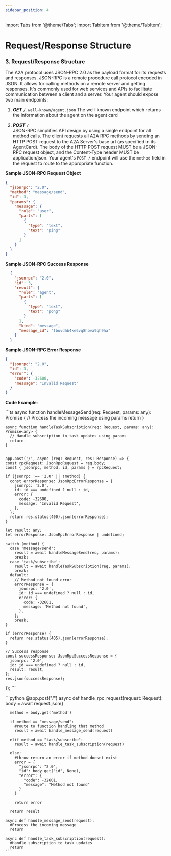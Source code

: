 ```yaml
---
sidebar_position: 4
---
```

import Tabs from '@theme/Tabs';
import TabItem from '@theme/TabItem';

# Request/Response Structure

### **3. Request/Response Structure**
The A2A protocol uses JSON-RPC 2.0 as the payload format for its requests and responses. JSON-RPC is a remote procedure call protocol encoded in JSON. It allows for calling methods on a remote server and getting responses. It's commonly used for web services and APIs to facilitate communication between a client and a server. Your agent should expose two main endpoints:

1. **_GET_** `/.well-known/agent.json` The well-known endpoint which returns the information about the agent on the agent card

2. **_POST_** `/`  
  JSON-RPC simplifies API design by using a single endpoint for all method calls. The client requests all A2A RPC methods by sending an HTTP POST request to the A2A Server's base url (as specified in its AgentCard). The body of the HTTP POST request MUST be a JSON-RPC request object, and the Content-Type header MUST be application/json.  Your agent's `POST /` endpoint will use the `method` field in the request to route to the appropriate function.

  **Sample JSON-RPC Request Object**

  ```json
  {
    "jsonrpc": "2.0", 
    "method": "message/send", 
    "id": 3,
    "params": {
      "message": {
        "role": "user",  
        "parts": [
          {
            "type": "text",
            "text": "ping"
          }
        ]
      }
    } 
  }
  ```

  **Sample JSON-RPC Success Response**
  ```json
    {
      "jsonrpc": "2.0", 
      "id": 3,
      "result": {
        "role": "agent",  
        "parts": [
          {
            "type": "text",
            "text": "pong"
          }
        ],
        "kind": "message",
        "message_id": "fbuvdhb4ke6vq8hbva9qh9ha"
      } 
    }
  ```

  **Sample JSON-RPC Error Response**

  ```json
  {
    "jsonrpc": "2.0", 
    "id": 3,
    "error": {
      "code": -32600, 
      "message": "Invalid Request"
    } 
  }
  ```


**Code Example**:

<Tabs>

  <TabItem value="typescript" label="TypeScript">
    ```ts
    async function handleMessageSend(req: Request, params: any): Promise<any> {
      // Process the incoming message using params
      return
    }

    async function handleTaskSubscription(req: Request, params: any): Promise<any> {
      // Handle subscription to task updates using params
      return
    }


    app.post('/', async (req: Request, res: Response) => {
    const rpcRequest: JsonRpcRequest = req.body;
    const { jsonrpc, method, id, params } = rpcRequest;

    if (jsonrpc !== '2.0' || !method) {
      const errorResponse: JsonRpcErrorResponse = {
        jsonrpc: '2.0',
        id: id === undefined ? null : id,
        error: {
          code: -32600,
          message: 'Invalid Request',
        },
      };
      return res.status(400).json(errorResponse);
    }

    let result: any;
    let errorResponse: JsonRpcErrorResponse | undefined;

    switch (method) {
      case 'message/send':
        result = await handleMessageSend(req, params);
        break;
      case 'task/subscribe':
        result = await handleTaskSubscription(req, params);
        break;
      default:
        // Method not found error
        errorResponse = {
          jsonrpc: '2.0',
          id: id === undefined ? null : id,
          error: {
            code: -32601,
            message: 'Method not found',
          },
        };
        break;
    }

    if (errorResponse) {
      return res.status(405).json(errorResponse);
    }

    // Success response
    const successResponse: JsonRpcSuccessResponse = {
      jsonrpc: '2.0',
      id: id === undefined ? null : id,
      result: result,
    };
    res.json(successResponse);
  });
    ```
  </TabItem>

  <TabItem value="python" label="Python" default>
    ```python
    @app.post("/")
    async def handle_rpc_request(request: Request):
      body = await request.json()

      method = body.get('method')

      if method == "message/send":
        #route to function handling that method
        result = await handle_message_send(request)

      elif method == "task/subscribe":
        result = await handle_task_subscription(request)

      else: 
        #throw return an error if method doesnt exist
        error = {
          "jsonrpc": "2.0", 
          "id": body.get("id", None),
          "error": {
            "code": -32601, 
            "message": "Method not found"
          } 
        }

        return error

      return result

    async def handle_message_send(request):
      #Process the incoming message
      return

    async def handle_task_subscription(request):
      #Handle subscription to task updates
      return
    ```
  </TabItem>
</Tabs>
